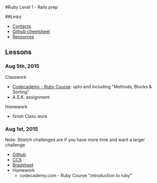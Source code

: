 #Ruby Level 1 - Rails prep

##Links
- [Contacts](https://github.com/blue1647ruby/Lessons/blob/master/Contacts.md)
- [Github cheetsheet](https://github.com/blue1647ruby/Lessons/blob/master/Github_Cheetsheet.md)
- [Resources](https://github.com/blue1647ruby/Resources)

## Lessons

### Aug 5th, 2015

Classwork
- [Codecademy - Ruby Course](https://www.codecademy.com/en/tracks/ruby): upto and including "Methods, Blocks & Sorting"
- A.S.K. assignment

Homework
- finish Class work

### Aug 1st, 2015
Note: Stretch challenges are if you have more time and want a larger challenge
- [Github](https://github.com/blue1647ruby/Github)
- [CCS](https://github.com/blue1647ruby/CSS_1)
- [Bragsheet](https://github.com/blue1647ruby/Bragsheet)
- Homework
  - codecademy.com - Ruby Course "introduction to ruby"
